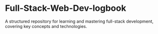 # Full-Stack-Web-Dev-logbook
A structured repository for learning and mastering full-stack development, covering key concepts and technologies.
